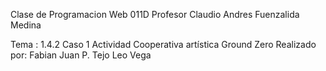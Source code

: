 Clase de Programacion Web 011D
Profesor Claudio Andres Fuenzalida Medina

Tema : 1.4.2 Caso 1 Actividad Cooperativa artística Ground Zero
Realizado por:
	Fabian
	Juan P. Tejo
	Leo Vega
